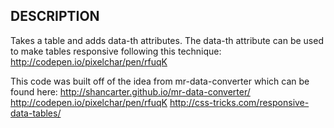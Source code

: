 ## DESCRIPTION

Takes a table and adds data-th attributes. The data-th attribute can be used to make tables responsive following this technique: http://codepen.io/pixelchar/pen/rfuqK

This code was built off of the idea from mr-data-converter which can be found here: http://shancarter.github.io/mr-data-converter/
http://codepen.io/pixelchar/pen/rfuqK
http://css-tricks.com/responsive-data-tables/
